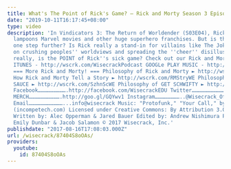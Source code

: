 ```yaml
---
title: What's The Point of Rick's Game? – Rick and Morty Season 3 Episode 4 Breakdown
date: "2019-10-11T16:17:45+08:00"
type: video
description: 'In Vindicators 3: The Return of Worldender (S03E04), Rick and Morty
  lampoons Marvel movies and other huge superhero franchises. But is the show going
  one step further? Is Rick really a stand-in for villains like The Joker, hellbent
  on crushing peoples'' worldviews and spreading the ''cheer'' disillusionment? What,
  really, is the POINT of Rick''s sick game? Check out our Rick and Morty Podcast!
  ITUNES - http://wscrk.com/WisecrackPodcast GOOGLe PLAY MUSIC - http://wscrk.com/GPWCPodcast
  === More Rick and Morty! === Philosophy of Rick and Morty ► http://wscrk.com/WubalubWE
  How Rick and Morty Tell a Story ► http://wscrk.com/RMStryWE Philosophy of SZECHUAN
  SAUCE ► http://wscrk.com/SzhnScWE Philosophy of GET SCHWIFTY ► http://wscrk.com/GtShwftyWE
  Facebook……………………….http://facebook.com/WisecrackEDU Twitter……………………………@Wisecrack
  MERCH………………………….http://goo.gl/GQYwv1 Instagram……………………..@Wisecrack_Official Website………………………….wisecrack.co
  Email……………………………...info@wisecrack Music: "Protofunk," "Your Call," by Kevin MacLeod
  (incompetech.com) Licensed under Creative Commons: By Attribution 3.0 http://creativecommons.org/licenses/b...
  Written by: Alec Opperman & Jared Bauer Edited by: Andrew Nishimura Produced by:
  Emily Dunbar & Jacob Salamon © 2017 Wisecrack, Inc.'
publishdate: "2017-08-16T17:08:03.000Z"
url: /wisecrack/87404S8oOAs/
providers:
  youtube:
    id: 87404S8oOAs
---
```

